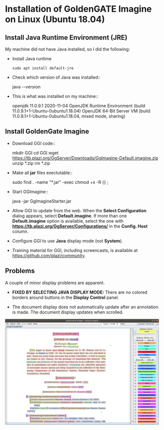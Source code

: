 Installation of GoldenGATE Imagine on Linux (Ubuntu 18.04)
==========================================================

Install Java Runtime Environment (JRE)
--------------------------------------

My machine did not have Java installed, so I did the following:

* Install Java runtime
    ```
    sudo apt install default-jre
    ```

* Check which version of Java was installed::

    java --version

* This is what was installed on my machine::

    openjdk 11.0.9.1 2020-11-04
    OpenJDK Runtime Environment (build 11.0.9.1+1-Ubuntu-0ubuntu1.18.04)
    OpenJDK 64-Bit Server VM (build 11.0.9.1+1-Ubuntu-0ubuntu1.18.04, mixed mode, sharing)

Install GoldenGate Imagine
--------------------------

* Download GGI code::

    mkdir GGI
    cd GGI
    wget https://tb.plazi.org/GgServer/Downloads/GgImagine-Default.imagine.zip
    unzip *.zip
    rm *.zip
    
* Make all **jar** files exectutable::

    sudo find . -name "*.jar" -exec chmod +x -R {} \;

* Start GGImagine::

    java -jar GgImagineStarter.jar
    
* Allow GGI to update from the web. When the **Select Configuration** dialog appears, select **Default.imagine**. If more than one **Default.imagine** option is available, select the one with **https://tb.plazi.org/GgServer/Configurations/** in the **Config. Host** column.

* Configure GGI to use **Java** display mode (not **System**).

* Training material for GGI, including screencasts, is available at https://github.com/plazi/community.


Problems
--------

A couple of minor display problems are apparent.

* **FIXED BY SELECTING JAVA DISPLAY MODE:** There are no colored borders around buttons in the **Display Control** panel.

- The document display does not automatically update after an annotation is made. The document display updates when scrolled.

![](Screenshot.png)
